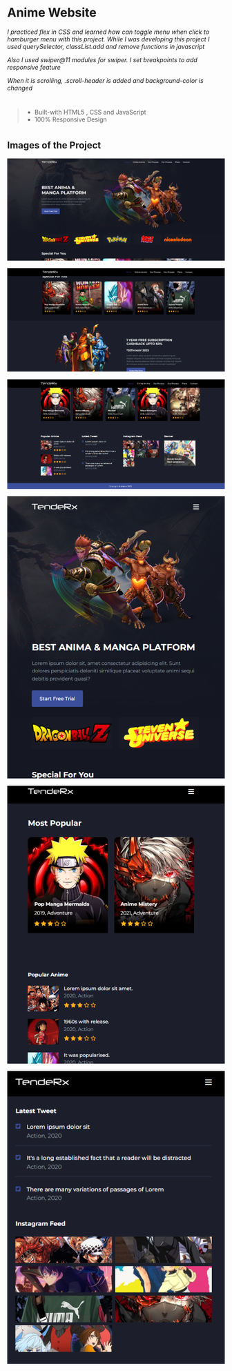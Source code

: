 # Anime Website 

*I practiced flex in CSS and learned how can toggle menu when click to hamburger menu with this project. While I was developing this project I used querySelector, classList.add and remove functions in javascript*

*Also I used swiper@11 modules for swiper. I set breakpoints to add responsive feature*

*When it is scrolling, .scroll-header is added and background-color is changed*

>#
>* Built-with HTML5 , CSS and JavaScript
>* 100% Responsive Design
>#

## Images of the Project

![img1](/Anime%20Website/assets/img/project_lastView/animeProject1.png)

![img2](img/../assets/img/project_lastView/animeProject2.png)

![img2](img/../assets/img/project_lastView/animeProject4.png)

![img2](img/../assets/img/project_lastView/animeProjectRes1.png)

![img2](img/../assets/img/project_lastView/animeProjectRes2.png)


![img2](img/../assets/img/project_lastView/animeProjectRes3.png)